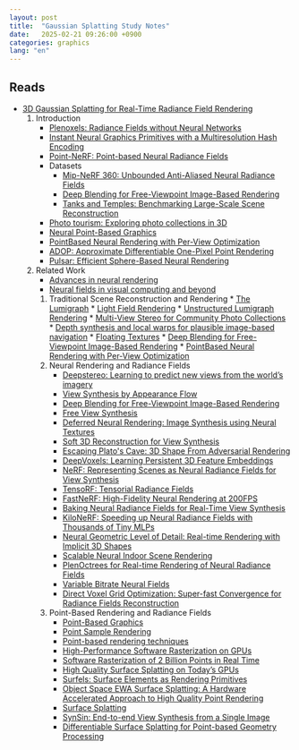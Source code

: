 ```yaml
---
layout: post
title:  "Gaussian Splatting Study Notes"
date:   2025-02-21 09:26:00 +0900
categories: graphics
lang: "en"
---
```


## Reads

* [3D Gaussian Splatting for Real-Time Radiance Field Rendering](https://arxiv.org/pdf/2308.04079)
    1. Introduction
        * [Plenoxels: Radiance Fields without Neural Networks](https://alexyu.net/plenoxels/)
        * [Instant Neural Graphics Primitives with a Multiresolution Hash Encoding](https://nvlabs.github.io/instant-ngp/)
        * [Point-NeRF: Point-based Neural Radiance Fields](https://xharlie.github.io/projects/project_sites/pointnerf/)
        * Datasets
            * [Mip-NeRF 360: Unbounded Anti-Aliased Neural Radiance Fields](https://paperswithcode.com/dataset/mip-nerf-360)
            * [Deep Blending for Free-Viewpoint Image-Based Rendering](https://github.com/Phog/DeepBlending)
            * [Tanks and Temples: Benchmarking Large-Scale Scene Reconstruction](https://paperswithcode.com/dataset/tanks-and-temples)
        * [Photo tourism: Exploring photo collections in 3D](https://phototour.cs.washington.edu/)
        * [Neural Point-Based Graphics](https://saic-violet.github.io/npbg/)
        * [PointBased Neural Rendering with Per-View Optimization](https://repo-sam.inria.fr/fungraph/differentiable-multi-view/)
        * [ADOP: Approximate Differentiable One-Pixel Point Rendering](https://arxiv.org/abs/2110.06635)
        * [Pulsar: Efficient Sphere-Based Neural Rendering](https://arxiv.org/abs/2004.07484)
    2. Related Work
        * [Advances in neural rendering](https://arxiv.org/abs/2111.05849)
        * [Neural fields in visual computing and beyond](https://neuralfields.cs.brown.edu/eg22.html)
        1. Traditional Scene Reconstruction and Rendering
                * [The Lumigraph](https://www.microsoft.com/en-us/research/publication/the-lumigraph/)
                * [Light Field Rendering](https://graphics.stanford.edu/papers/light/)
                * [Unstructured Lumigraph Rendering](https://cs.harvard.edu/~sjg/papers/ulr.pdf)
                * [Multi-View Stereo for Community Photo Collections](https://grail.cs.washington.edu/projects/mvscpc/download/Goesele-2007-MVS.pdf)
                * [Depth synthesis and local warps for plausible image-based navigation](https://dl.acm.org/doi/10.1145/2487228.2487238)
                * [Floating Textures](https://graphics.tu-bs.de/publications/Eisemann08FT)
                * [Deep Blending for Free-Viewpoint Image-Based Rendering](https://github.com/Phog/DeepBlending)
                * [PointBased Neural Rendering with Per-View Optimization](https://repo-sam.inria.fr/fungraph/differentiable-multi-view/)
        2. Neural Rendering and Radiance Fields
            * [Deepstereo: Learning to predict new views from the world’s imagery](https://arxiv.org/abs/1506.06825)
            * [View Synthesis by Appearance Flow](https://arxiv.org/abs/1605.03557)
            * [Deep Blending for Free-Viewpoint Image-Based Rendering](https://github.com/Phog/DeepBlending)
            * [Free View Synthesis](https://arxiv.org/abs/2008.05511)
            * [Deferred Neural Rendering: Image Synthesis using Neural Textures](https://arxiv.org/abs/1904.12356)
            * [Soft 3D Reconstruction for View Synthesis](https://ericpenner.github.io/soft3d/)
            * [Escaping Plato's Cave: 3D Shape From Adversarial Rendering](https://geometry.cs.ucl.ac.uk/projects/2019/platonicgan/)
            * [DeepVoxels: Learning Persistent 3D Feature Embeddings](https://www.vincentsitzmann.com/deepvoxels/)
            * [NeRF: Representing Scenes as Neural Radiance Fields for View Synthesis](https://www.matthewtancik.com/nerf)
            * [TensoRF: Tensorial Radiance Fields](https://apchenstu.github.io/TensoRF/)
            * [FastNeRF: High-Fidelity Neural Rendering at 200FPS](https://arxiv.org/abs/2103.10380)
            * [Baking Neural Radiance Fields for Real-Time View Synthesis](https://phog.github.io/snerg/)
            * [KiloNeRF: Speeding up Neural Radiance Fields with Thousands of Tiny MLPs](https://arxiv.org/abs/2103.13744)
            * [Neural Geometric Level of Detail: Real-time Rendering with Implicit 3D Shapes](https://arxiv.org/abs/2101.10994)
            * [Scalable Neural Indoor Scene Rendering](https://xchaowu.github.io/papers/scalable-nisr/)
            * [PlenOctrees for Real-time Rendering of Neural Radiance Fields](https://alexyu.net/plenoctrees/)
            * [Variable Bitrate Neural Fields](https://nv-tlabs.github.io/vqad/)
            * [Direct Voxel Grid Optimization: Super-fast Convergence for Radiance Fields Reconstruction](https://arxiv.org/abs/2111.11215)
        3. Point-Based Rendering and Radiance Fields
            * [Point-Based Graphics](https://www.sciencedirect.com/book/9780123706041/point-based-graphics)
            * [Point Sample Rendering](https://cgl.ethz.ch/Downloads/Seminar_Arbeiten/1999/adesboeufs.pdf)
            * [Point-based rendering techniques](https://www.sciencedirect.com/science/article/abs/pii/S0097849304001530)
            * [High-Performance Software Rasterization on GPUs](https://research.nvidia.com/publication/2011-08_high-performance-software-rasterization-gpus)
            * [Software Rasterization of 2 Billion Points in Real Time](https://arxiv.org/abs/2204.01287)
            * [High Quality Surface Splatting on Today’s GPUs](https://www.graphics.rwth-aachen.de/media/papers/splatting1.pdf)
            * [Surfels: Surface Elements as Rendering Primitives](https://www.cs.umd.edu/~zwicker/projectpages/Surfels-SIG00.html)
            * [Object Space EWA Surface Splatting: A Hardware Accelerated Approach to High Quality Point Rendering](http://graphics.cs.cmu.edu/projects/objewa/)
            * [Surface Splatting](https://cgl.ethz.ch/research/past_projects/surfels/surfacesplatting/index.html)
            * [SynSin: End-to-end View Synthesis from a Single Image](https://arxiv.org/abs/1912.08804)
            * [Differentiable Surface Splatting for Point-based Geometry Processing](https://yifita.netlify.app/publication/dss/)